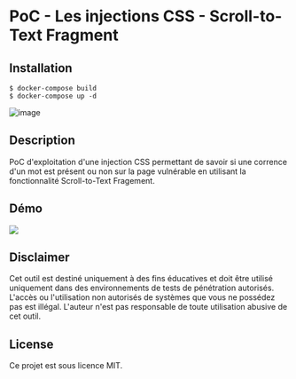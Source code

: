 # PoC - Les injections CSS - Scroll-to-Text Fragment

## Installation

```
$ docker-compose build
$ docker-compose up -d
```

![image](https://github.com/user-attachments/assets/9d0e2603-337d-45c4-a6e9-3713bc997eb1)

## Description

PoC d'exploitation d'une injection CSS permettant de savoir si une corrence d'un mot est présent ou non sur la page vulnérable en utilisant la fonctionnalité Scroll-to-Text Fragement.

## Démo

![](https://github.com/Sharpforce/PoC-CSS-injection/blob/master/les-injections-css-scroll-to-text-fragment/demo/demo.gif)

## Disclaimer

Cet outil est destiné uniquement à des fins éducatives et doit être utilisé uniquement dans des environnements de tests de pénétration autorisés. L'accès ou l'utilisation non autorisés de systèmes que vous ne possédez pas est illégal. L'auteur n'est pas responsable de toute utilisation abusive de cet outil.

## License

Ce projet est sous licence MIT.
